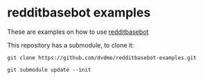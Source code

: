 # redditbasebot examples


These are examples on how to use [redditbasebot](https://github.com/dvdme/redditbasebot)


This repository has a submodule, to clone it:


`git clone https://github.com/dvdme/redditbasebot-examples.git`


`git submodule update --init`
